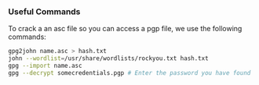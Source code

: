 
### Useful Commands

To crack a an asc file so you can access a pgp file, we use the following commands:

```bash
gpg2john name.asc > hash.txt
john --wordlist=/usr/share/wordlists/rockyou.txt hash.txt
gpg --import name.asc
gpg --decrypt somecredentials.pgp # Enter the password you have found
```
